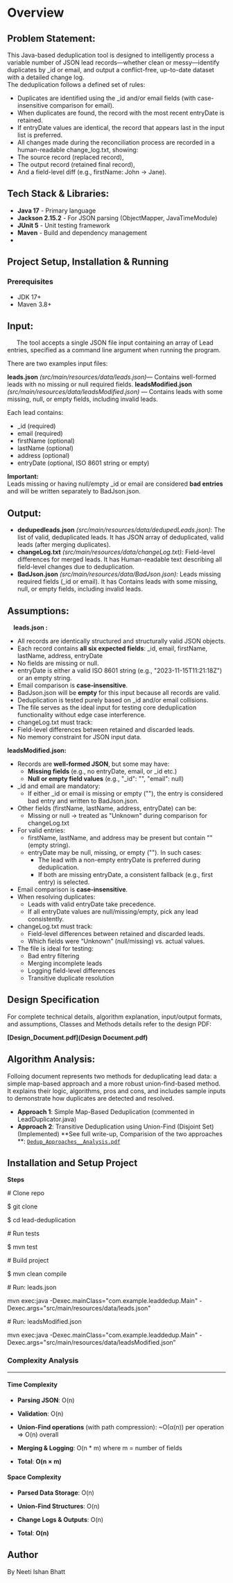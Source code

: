 # Overview
## **Problem Statement:**
This Java-based deduplication tool is designed to intelligently process a variable number of JSON lead records—whether clean or messy—identify duplicates by \_id or email, and output a conflict-free, up-to-date dataset with a detailed change log.\
The deduplication follows a defined set of rules:

- Duplicates are identified using the \_id and/or email fields (with case-insensitive comparison for email).
- When duplicates are found, the record with the most recent entryDate is retained.
- If entryDate values are identical, the record that appears last in the input list is preferred.
- All changes made during the reconciliation process are recorded in a human-readable change\_log.txt, showing:
- The source record (replaced record),
- The output record (retained final record),
- And a field-level diff (e.g., firstName: John → Jane).

## Tech Stack & Libraries:
- **Java 17** - Primary language
- **Jackson 2.15.2** - For JSON parsing (ObjectMapper, JavaTimeModule)
- **JUnit 5** - Unit testing framework
- **Maven** - Build and dependency management
- 
## Project Setup, Installation & Running
### Prerequisites
- JDK 17+
- Maven 3.8+
## **Input:** 
`	`The tool accepts a single JSON file input containing an array of Lead entries, specified as a command line argument when running the program.

There are two examples input files:

**leads.json** *(src/main/resources/data/leads.json)*— Contains well-formed leads with no missing or null required fields.
**leadsModified.json** *(src/main/resources/data/leadsModified.json)* — Contains leads with some missing, null, or empty fields, including invalid leads.

Each lead contains:

- \_id (required)
- email (required)
- firstName (optional)
- lastName (optional)
- address (optional)
- entryDate (optional, ISO 8601 string or empty)

**Important:**\
Leads missing or having null/empty \_id or email are considered **bad entries** and will be written separately to BadJson.json.
## **Output:**
- **dedupedleads.json**  *(src/main/resources/data/dedupedLeads.json)*: The list of valid, deduplicated leads. It has JSON array of deduplicated, valid leads (after merging duplicates).
- **changeLog.txt** *(src/main/resources/data/changeLog.txt):* Field-level differences for merged leads. It has Human-readable text describing all field-level changes due to deduplication.
- **BadJson.json** *(src/main/resources/data/BadJson.json):* Leads missing required fields (\_id or email). It has Contains leads with some missing, null, or empty fields, including invalid leads.
## **Assumptions:** 
`  `**leads.json :** 

- All records are identically structured and structurally valid JSON objects.
- Each record contains **all six expected fields**: \_id, email, firstName, lastName, address, entryDate
- No fields are missing or null.
- entryDate is either a valid ISO 8601 string (e.g., "2023-11-15T11:21:18Z") or an empty string.
- Email comparison is **case-insensitive**.
- BadJson.json will be **empty** for this input because all records are valid.
- Deduplication is tested purely based on \_id and/or email collisions.
- The file serves as the ideal input for testing core deduplication functionality without edge case interference.
- changeLog.txt must track:
- Field-level differences between retained and discarded leads.
- No memory constraint for JSON input data.

**leadsModified.json:** 

- Records are **well-formed JSON**, but some may have:
  - **Missing fields** (e.g., no entryDate, email, or \_id etc.)
  - **Null or empty field values** (e.g., "\_id": "", "email": null)
- \_id and email are mandatory:
  - If either \_id or email is missing or empty (""), the entry is considered bad entry and written to BadJson.json.
- Other fields (firstName, lastName, address, entryDate) can be:
  - Missing or null → treated as "Unknown" during comparison for changeLog.txt
- For valid entries:
  - firstName, lastName, and address may be present but contain "" (empty string).
  - entryDate may be null, missing, or empty (""). In such cases:
    - The lead with a non-empty entryDate is preferred during deduplication.
    - If both are missing entryDate, a consistent fallback (e.g., first entry) is selected.
- Email comparison is **case-insensitive**.
- When resolving duplicates:
  - Leads with valid entryDate take precedence.
  - If all entryDate values are null/missing/empty, pick any lead consistently.
- changeLog.txt must track:
  - Field-level differences between retained and discarded leads.
  - Which fields were “Unknown” (null/missing) vs. actual values.
- The file is ideal for testing:
  - Bad entry filtering
  - Merging incomplete leads
  - Logging field-level differences
  - Transitive duplicate resolution

## Design Specification

For complete technical details, algorithm explanation, input/output formats, and assumptions, Classes and Methods details refer to the design PDF:

**[Design_Document.pdf](Design Document.pdf)**


## Algorithm Analysis: 


Folloing document represents two methods for deduplicating lead data: a simple map-based approach and a more robust union-find-based method. It explains their logic, algorithms, pros and cons, and includes sample inputs to demonstrate how duplicates are detected and resolved.

- **Approach 1**: Simple Map-Based Deduplication (commented in LeadDuplicator.java)
- **Approach 2**: Transitive Deduplication using Union-Find (Disjoint Set) (Implemented)
 **See full write-up, Comparision of the two approaches **: [`Dedup_Approaches__Analysis.pdf`](./Dedup_Approaches__Analysis.pdf)

## Installation and Setup Project

**Steps**

\# Clone repo

$ git clone <repo-url>

$ cd lead-deduplication

\# Run tests

$ mvn test

\# Build project

$ mvn clean compile

\# Run:  leads.json

mvn exec:java -Dexec.mainClass="com.example.leaddedup.Main" -Dexec.args="src/main/resources/data/leads.json"

\# Run:  leadsModified.json

mvn exec:java -Dexec.mainClass="com.example.leaddedup.Main" -Dexec.args="src/main/resources/data/leadsModified.json”

### Complexity Analysis
----------------------

#### Time Complexity

*   **Parsing JSON**: O(n)
    
*   **Validation**: O(n)
    
*   **Union-Find operations** (with path compression): ~O(α(n)) per operation ⇒ O(n) overall
    
*   **Merging & Logging**: O(n \* m) where m = number of fields
    
*   **Total**: **O(n × m)**
    

#### Space Complexity

*   **Parsed Data Storage**: O(n)
    
*   **Union-Find Structures**: O(n)
    
*   **Change Logs & Outputs**: O(n)
    
*   **Total**: **O(n)**

## Author

By Neeti Ishan Bhatt 
